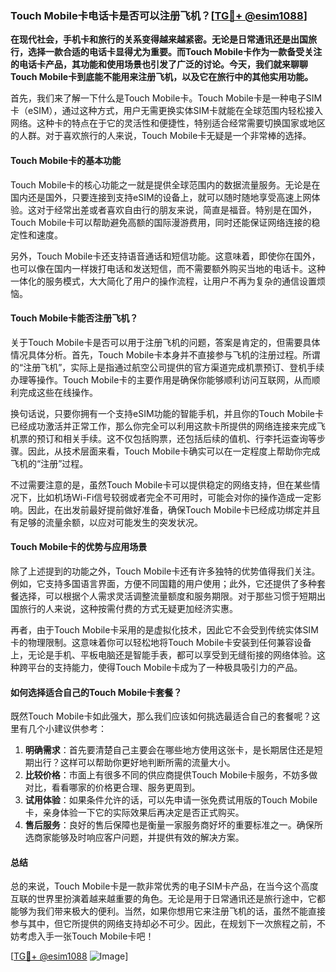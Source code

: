 ### Touch Mobile卡电话卡是否可以注册飞机？[[TG💪+ @esim1088](https://t.me/s/esim1088)]

**在现代社会，手机卡和旅行的关系变得越来越紧密。无论是日常通讯还是出国旅行，选择一款合适的电话卡显得尤为重要。而Touch Mobile卡作为一款备受关注的电话卡产品，其功能和使用场景也引发了广泛的讨论。今天，我们就来聊聊Touch Mobile卡到底能不能用来注册飞机，以及它在旅行中的其他实用功能。**

首先，我们来了解一下什么是Touch Mobile卡。Touch Mobile卡是一种电子SIM卡（eSIM），通过这种方式，用户无需更换实体SIM卡就能在全球范围内轻松接入网络。这种卡的特点在于它的灵活性和便捷性，特别适合经常需要切换国家或地区的人群。对于喜欢旅行的人来说，Touch Mobile卡无疑是一个非常棒的选择。

#### **Touch Mobile卡的基本功能**

Touch Mobile卡的核心功能之一就是提供全球范围内的数据流量服务。无论是在国内还是国外，只要连接到支持eSIM的设备上，就可以随时随地享受高速上网体验。这对于经常出差或者喜欢自由行的朋友来说，简直是福音。特别是在国外，Touch Mobile卡可以帮助避免高额的国际漫游费用，同时还能保证网络连接的稳定性和速度。

另外，Touch Mobile卡还支持语音通话和短信功能。这意味着，即使你在国外，也可以像在国内一样拨打电话和发送短信，而不需要额外购买当地的电话卡。这种一体化的服务模式，大大简化了用户的操作流程，让用户不再为复杂的通信设置烦恼。

#### **Touch Mobile卡能否注册飞机？**

关于Touch Mobile卡是否可以用于注册飞机的问题，答案是肯定的，但需要具体情况具体分析。首先，Touch Mobile卡本身并不直接参与飞机的注册过程。所谓的“注册飞机”，实际上是指通过航空公司提供的官方渠道完成机票预订、登机手续办理等操作。Touch Mobile卡的主要作用是确保你能够顺利访问互联网，从而顺利完成这些在线操作。

换句话说，只要你拥有一个支持eSIM功能的智能手机，并且你的Touch Mobile卡已经成功激活并正常工作，那么你完全可以利用这款卡所提供的网络连接来完成飞机票的预订和相关手续。这不仅包括购票，还包括后续的值机、行李托运查询等步骤。因此，从技术层面来看，Touch Mobile卡确实可以在一定程度上帮助你完成飞机的“注册”过程。

不过需要注意的是，虽然Touch Mobile卡可以提供稳定的网络支持，但在某些情况下，比如机场Wi-Fi信号较弱或者完全不可用时，可能会对你的操作造成一定影响。因此，在出发前最好提前做好准备，确保Touch Mobile卡已经成功绑定并且有足够的流量余额，以应对可能发生的突发状况。

#### **Touch Mobile卡的优势与应用场景**

除了上述提到的功能之外，Touch Mobile卡还有许多独特的优势值得我们关注。例如，它支持多国语言界面，方便不同国籍的用户使用；此外，它还提供了多种套餐选择，可以根据个人需求灵活调整流量额度和服务期限。对于那些习惯于短期出国旅行的人来说，这种按需付费的方式无疑更加经济实惠。

再者，由于Touch Mobile卡采用的是虚拟化技术，因此它不会受到传统实体SIM卡的物理限制。这意味着你可以轻松地将Touch Mobile卡安装到任何兼容设备上，无论是手机、平板电脑还是智能手表，都可以享受到无缝衔接的网络体验。这种跨平台的支持能力，使得Touch Mobile卡成为了一种极具吸引力的产品。

#### **如何选择适合自己的Touch Mobile卡套餐？**

既然Touch Mobile卡如此强大，那么我们应该如何挑选最适合自己的套餐呢？这里有几个小建议供参考：

1. **明确需求**：首先要清楚自己主要会在哪些地方使用这张卡，是长期居住还是短期出行？这样可以帮助你更好地判断所需的流量大小。
2. **比较价格**：市面上有很多不同的供应商提供Touch Mobile卡服务，不妨多做对比，看看哪家的价格更合理、服务更周到。
3. **试用体验**：如果条件允许的话，可以先申请一张免费试用版的Touch Mobile卡，亲身体验一下它的实际效果后再决定是否正式购买。
4. **售后服务**：良好的售后保障也是衡量一家服务商好坏的重要标准之一。确保所选商家能够及时响应客户问题，并提供有效的解决方案。

#### **总结**

总的来说，Touch Mobile卡是一款非常优秀的电子SIM卡产品，在当今这个高度互联的世界里扮演着越来越重要的角色。无论是用于日常通讯还是旅行途中，它都能够为我们带来极大的便利。当然，如果你想用它来注册飞机的话，虽然不能直接参与其中，但它所提供的网络支持却必不可少。因此，在规划下一次旅程之前，不妨考虑入手一张Touch Mobile卡吧！

[[TG💪+ @esim1088](https://t.me/s/esim1088) ![Image](https://i.postimg.cc/4NQfJmqS/Snipaste-2025-05-13-00-14-12.png)]